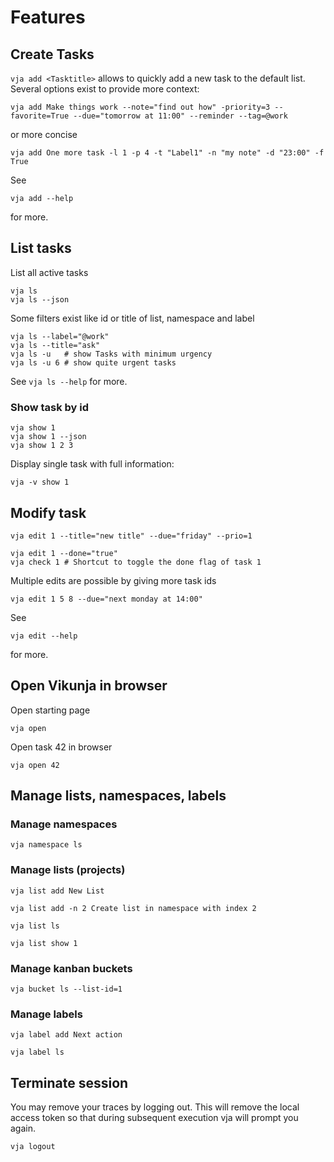 # Features

## Create Tasks
`vja add <Tasktitle>` allows to quickly add a new task to the default list. Several options exist to provide more context:

```shell
vja add Make things work --note="find out how" -priority=3 --favorite=True --due="tomorrow at 11:00" --reminder --tag=@work
```
or more concise
```shell
vja add One more task -l 1 -p 4 -t "Label1" -n "my note" -d "23:00" -f True
```

See

```shell
vja add --help
```

for more.

## List tasks

List all active tasks

```shell
vja ls
vja ls --json
```

Some filters exist like id or title of list, namespace and label

```shell
vja ls --label="@work"
vja ls --title="ask"
vja ls -u   # show Tasks with minimum urgency
vja ls -u 6 # show quite urgent tasks

```

See `vja ls --help` for more.

### Show task by id

```shell
vja show 1
vja show 1 --json
vja show 1 2 3

```

Display single task with full information:

```shell
vja -v show 1
```

## Modify task

```shell
vja edit 1 --title="new title" --due="friday" --prio=1
```

```shell
vja edit 1 --done="true"
vja check 1 # Shortcut to toggle the done flag of task 1
```

Multiple edits are possible by giving more task ids

```shell
vja edit 1 5 8 --due="next monday at 14:00"
```

See

```shell
vja edit --help
```

for more.

## Open Vikunja in browser

Open starting page

```shell
vja open
```

Open task 42 in browser

```shell
vja open 42
```

## Manage lists, namespaces, labels

### Manage namespaces

```shell
vja namespace ls
```

### Manage lists (projects)

```shell
vja list add New List
```

```shell
vja list add -n 2 Create list in namespace with index 2
```

```shell
vja list ls
```

```shell
vja list show 1
```

### Manage kanban buckets

```shell
vja bucket ls --list-id=1
```

### Manage labels

```shell
vja label add Next action
```

```shell
vja label ls
```

## Terminate session

You may remove your traces by logging out. This will remove the local access token so that during subsequent execution
vja will prompt you again.

```shell
vja logout
```

